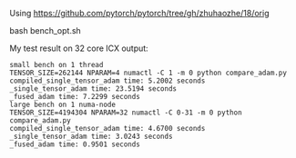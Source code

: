Using https://github.com/pytorch/pytorch/tree/gh/zhuhaozhe/18/orig

bash bench_opt.sh

My test result on 32 core ICX
output:
```
small bench on 1 thread
TENSOR_SIZE=262144 NPARAM=4 numactl -C 1 -m 0 python compare_adam.py
compiled_single_tensor_adam time: 5.2002 seconds
_single_tensor_adam time: 23.5194 seconds
_fused_adam time: 7.2299 seconds
large bench on 1 numa-node
TENSOR_SIZE=4194304 NPARAM=32 numactl -C 0-31 -m 0 python compare_adam.py
compiled_single_tensor_adam time: 4.6700 seconds
_single_tensor_adam time: 3.0243 seconds
_fused_adam time: 0.9501 seconds
```

